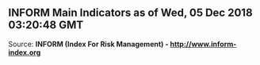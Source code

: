 ## INFORM Main Indicators as of Wed, 05 Dec 2018 03:20:48 GMT

Source: **INFORM (Index For Risk Management) - http://www.inform-index.org**